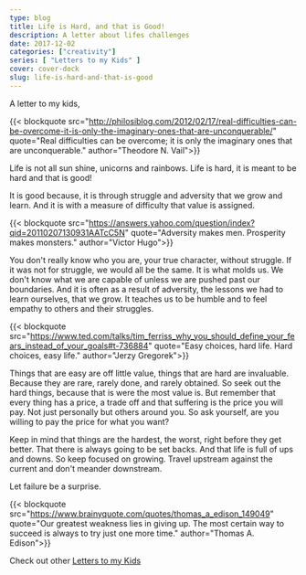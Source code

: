 ```yaml
---
type: blog
title: Life is Hard, and that is Good!
description: A letter about lifes challenges
date: 2017-12-02
categories: ["creativity"]
series: [ "Letters to my Kids" ]
cover: cover-dock
slug: life-is-hard-and-that-is-good
---
```


A letter to my kids,

{{< blockquote src="http://philosiblog.com/2012/02/17/real-difficulties-can-be-overcome-it-is-only-the-imaginary-ones-that-are-unconquerable/" quote="Real difficulties can be overcome; it is only the imaginary ones that are unconquerable." author="Theodore N. Vail">}}

Life is not all sun shine, unicorns and rainbows. Life is hard, it is meant to be hard and that is good!

It is good because, it is through struggle and adversity that we grow and learn. And it is with a measure of difficulty that value is assigned.

{{< blockquote src="https://answers.yahoo.com/question/index?qid=20110207130931AATcC5N" quote="Adversity makes men. Prosperity makes monsters." author="Victor Hugo">}}

You don't really know who you are, your true character, without struggle. If it was not for struggle, we would all be the same. It is what molds us. We don't know what we are capable of unless we are pushed past our boundaries. And it is often as a result of adversity, the lessons we had to learn ourselves, that we grow. It teaches us to be humble and to feel empathy to others and their struggles.

{{< blockquote src="https://www.ted.com/talks/tim_ferriss_why_you_should_define_your_fears_instead_of_your_goals#t-736884" quote="Easy choices, hard life. Hard choices, easy life." author="Jerzy Gregorek">}}

Things that are easy are off little value, things that are hard are invaluable. Because they are rare, rarely done, and rarely obtained. So seek out the hard things, because that is were the most value is. But remember that every thing has a price, a trade off and that suffering is the price you will pay. Not just personally but others around you. So ask yourself, are you willing to pay the price for what you want?

Keep in mind that things are the hardest, the worst, right before they get better. That there is always going to be set backs. And that life is full of ups and downs. So keep focused on growing. Travel upstream against the current and don't meander downstream. 

Let failure be a surprise.

{{< blockquote src="https://www.brainyquote.com/quotes/thomas_a_edison_149049" quote="Our greatest weakness lies in giving up. The most certain way to succeed is always to try just one more time." author="Thomas A. Edison">}}

Check out other [Letters to my Kids](/series/letters-to-my-kids)